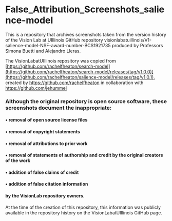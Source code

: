 # False_Attribution_Screenshots_salience-model
This is a repository that archives screenshots taken from the version history of the Vision Lab at UIllinois GitHub repository visionlabatuillinois/V1-salience-model-NSF-award-number-BCS1921735 produced by Professors Simona Buetti and Alejandro Lleras. 

The VisionLabatUIllinois repository was copied from [https://github.com/rachelfheaton/search-model](https://github.com/rachelfheaton/search-model/releases/tag/v1.0.0)](https://github.com/rachelfheaton/salience-model/releases/tag/v1.0.1), created by https://github.com/rachelfheaton in collaboration with https://github.com/jehummel 

### Although the original repository is open source software, these screenshots document the inappropriate:

#### • removal of open source license files 

#### • removal of copyright statements

#### • removal of attributions to prior work

#### • removal of statements of authorship and credit by the original creators of the work

#### • addition of false claims of credit

#### • addition of false citation information

#### by the VisionLab repository owners.

At the time of the creation of this repository, this information was publicly available in the repository history on the VisionLabatUIllinois GitHub page.
